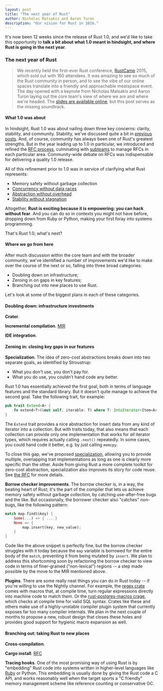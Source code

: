 ```yaml
---
layout: post
title: "The next year of Rust"
author: Nicholas Matsakis and Aaron Turon
description: "Our vision for Rust in 2016."
---
```


It's now been 12 weeks since the release of Rust 1.0, and we'd like to take this
opportunity to **talk a bit about what 1.0 meant in hindsight, and where Rust is
going in the next year**.

### The next year of Rust

> We recently held the first-ever Rust conference, [RustCamp][rustcamp] 2015,
which sold out with 160 attendees. It was amazing to see so much of the Rust
community in person, and to see the vibe of our online spaces translate into a
friendly and approachable meatspace event. The day opened with a keynote from
Nicholas Matsakis and Aaron Turon laying out the core team's view of where we
are and where we're headed. The
[slides are available online](http://rustcamp.com/RustCampKeynote.pdf), but this
post serves as the missing soundtrack.

[rustcamp]: http://rustcamp.com/

#### What 1.0 was about

In hindsight, Rust 1.0 was about nailing down three key concerns: clarity,
stability, and community. Stability, we've discussed quite a bit in
[previous posts][deliverable]. And, of course, community has always been one of
Rust's greatest strengths. But in the year leading up to 1.0 in particular, we
introduced and refined the [RFC process][rfcs], culminating with
[subteams][subteams] to manage RFCs in each particular area. Community-wide
debate on RFCs was indispensable for delivering a quality 1.0 release.

All of this refinement prior to 1.0 was in service of clarifying what Rust
represents:

- Memory safety without garbage collection
- [Concurrency without data races][fearless]
- [Abstraction without overhead][traits]
- [Stability without stagnation][deliverable]

Altogether, **Rust is exciting because it is empowering: you can hack without
fear**. And you can do so in contexts you might not have before, dropping down
from Ruby or Python, making your first foray into systems programming.

That's Rust 1.0; what's next?

[deliverable]: http://blog.rust-lang.org/2014/10/30/Stability.html
[rfcs]: https://github.com/rust-lang/rfcs#when-you-need-to-follow-this-process
[subteams]: https://github.com/rust-lang/rfcs/pull/1068
[fearless]: http://blog.rust-lang.org/2015/04/10/Fearless-Concurrency.html
[traits]: http://blog.rust-lang.org/2015/05/11/traits.html

#### Where we go from here

After much discussion within the core team and with the broader community, we've
identified a number of improvements we'd like to make over the course of the
next or so, falling into three broad categories:

- Doubling down on infrastructure;
- Zeroing in on gaps in key features;
- Branching out into new places to use Rust.

Let's look at some of the biggest plans in each of these categories.

#### Doubling down: infrastructure investments

**Crater**.

**Incremental compilation**. [MIR][mir]

[mir]: https://github.com/rust-lang/rfcs/pull/1211

**IDE integration**.

#### Zeroing in: closing key gaps in our features

**Specialization**. The idea of zero-cost abstractions breaks down into two
separate goals, as identified by Stroustrup:

- What you don't use, you don't pay for.
- What you do use, you couldn't hand code any better.

Rust 1.0 has essentially achieved the first goal, both in terms of language
features and the standard library. But it doesn't quite manage to achieve the
second goal. Take the following trait, for example:

~~~~rust
pub trait Extend<A> {
    fn extend<T>(&mut self, iterable: T) where T: IntoIterator<Item=A>;
}
~~~~

The `Extend` trait provides a nice abstraction for insert data from any kind of
iterator into a collection. But with traits today, that also means that each
collection can provide only one implementation that works for *all* iterator
types, which requires actually calling `.next()` repeatedly. In some cases, you
could hand code it better, e.g. by just calling `memcpy`.

To close this gap, we've proposed [specialization][specialization], allowing you
to provide multiple, overlapping trait implementations as long as one is clearly
more specific than the other. Aside from giving Rust a more complete toolkit for
zero-cost abstraction, specialization also improves its story for code
reuse. See [the RFC][specialization] for more details.

[specialization]: https://github.com/rust-lang/rfcs/pull/1210

**Borrow checker improvements**. The borrow checker is, in a way, the beating
heart of Rust; it's the part of the compiler that lets us achieve memory safety
without garbage collection, by catching use-after-free bugs and the like. But
occasionally, the borrower checker also "catches" non-bugs, like the following
pattern:

~~~~rust
match map.find(&key) {
    Some(...) => { ... }
    None => {
        map.insert(key, new_value);
    }
}
~~~~

Code like the above snippet is perfectly fine, but the borrow checker struggles
with it today because the `map` variable is borrowed for the entire body of the
`match`, preventing it from being mutated by `insert`. We plan to address this
shortcoming soon by refactoring the borrow checker to view code in terms of
finer-grained ("non-lexical") regions -- a step made possible by the move to the
MIR mentioned above.

**Plugins**. There are some really neat things you can do in Rust today -- if
you're willing to use the Nightly channel. For example, the [regex crate][regex]
comes with macros that, at compile time, turn regular expressions directly into
machine code to match them. Or the [rust-postgres-macros crage][postgres], which
checks at compile time for valid SQL syntax. Crates like these and others make
use of a highly-unstable compiler plugin system that currently exposes far too
many compiler internals. We plan in the next couple of months to propose a new,
robust design that closes these holes and provides good support for hygienic
macro expansion as well.

[regex]: https://github.com/rust-lang/regex
[postgres]: https://github.com/sfackler/rust-postgres-macros

#### Branching out: taking Rust to new places

**Cross-compilation**.

**Cargo install**. [RFC][cargoinstall]

[cargoinstall]: https://github.com/rust-lang/rfcs/pull/1200

**Tracing hooks**. One of the most promising way of using Rust is by "embedding"
Rust code into systems written in higher-level languages like [Ruby][skylight]
or Python. This embedding is usually done by giving the Rust code a C API, and
works reasonably well when the target sports a "C friendly" memory management
scheme like reference counting or conservative GC.

[skylight]: http://blog.skylight.io/bending-the-curve-writing-safe-fast-native-gems-with-rust/
